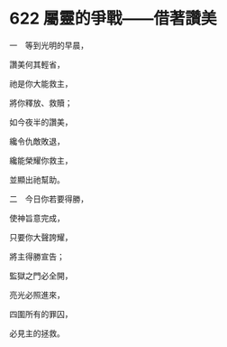 # 622 屬靈的爭戰——借著讚美

一　等到光明的早晨，

讚美何其輕省，

祂是你大能救主，

將你釋放、救贖；

如今夜半的讚美，

纔令仇敵敗退，

纔能榮耀你救主，

並顯出祂幫助。

二　今日你若要得勝，

使神旨意完成，

只要你大聲誇耀，

將主得勝宣告；

監獄之門必全開，

亮光必照進來，

四圍所有的罪囚，

必見主的拯救。

